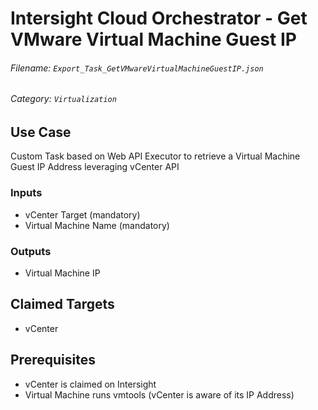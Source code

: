 # Intersight Cloud Orchestrator - Get VMware Virtual Machine Guest IP 
###### Filename: `Export_Task_GetVMwareVirtualMachineGuestIP.json`
###### Category: `Virtualization`

## Use Case
Custom Task based on Web API Executor to retrieve a Virtual Machine Guest IP Address leveraging vCenter API

### Inputs

- vCenter Target (mandatory)
- Virtual Machine Name (mandatory)

### Outputs

- Virtual Machine IP

## Claimed Targets

- vCenter

## Prerequisites

- vCenter is claimed on Intersight
- Virtual Machine runs vmtools (vCenter is aware of its IP Address)

